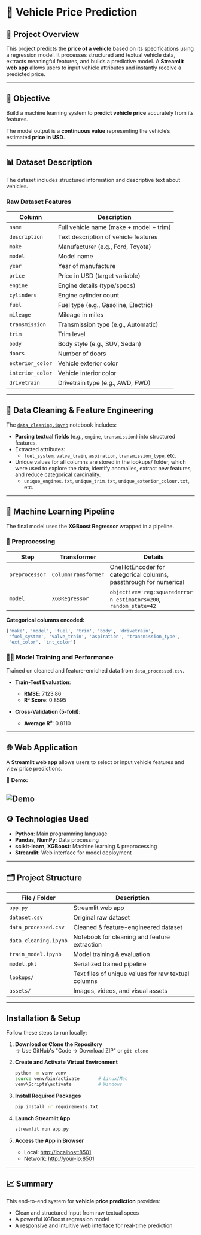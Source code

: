 # 🚗 Vehicle Price Prediction

## 📌 Project Overview

This project predicts the **price of a vehicle** based on its specifications using a regression model. It processes structured and textual vehicle data, extracts meaningful features, and builds a predictive model. A **Streamlit web app** allows users to input vehicle attributes and instantly receive a predicted price.

---

## 🎯 Objective

Build a machine learning system to **predict vehicle price** accurately from its features.

The model output is a **continuous value** representing the vehicle’s estimated **price in USD**.

---

## 📊 Dataset Description

The dataset includes structured information and descriptive text about vehicles.

### Raw Dataset Features

| Column           | Description                             |
| ---------------- | --------------------------------------- |
| `name`           | Full vehicle name (make + model + trim) |
| `description`    | Text description of vehicle features    |
| `make`           | Manufacturer (e.g., Ford, Toyota)       |
| `model`          | Model name                              |
| `year`           | Year of manufacture                     |
| `price`          | Price in USD (target variable)          |
| `engine`         | Engine details (type/specs)             |
| `cylinders`      | Engine cylinder count                   |
| `fuel`           | Fuel type (e.g., Gasoline, Electric)    |
| `mileage`        | Mileage in miles                        |
| `transmission`   | Transmission type (e.g., Automatic)     |
| `trim`           | Trim level                              |
| `body`           | Body style (e.g., SUV, Sedan)           |
| `doors`          | Number of doors                         |
| `exterior_color` | Vehicle exterior color                  |
| `interior_color` | Vehicle interior color                  |
| `drivetrain`     | Drivetrain type (e.g., AWD, FWD)        |

---

## 🧹 Data Cleaning & Feature Engineering

The [`data_cleaning.ipynb`](./data_cleaning.ipynb) notebook includes:

- **Parsing textual fields** (e.g., `engine`, `transmission`) into structured features.
- Extracted attributes:
  - `fuel_system`, `valve_train`, `aspiration`, `transmission_type`, etc.
- Unique values for all columns are stored in the lookups/ folder, which were used to explore the data, identify anomalies, extract new features, and reduce categorical cardinality.
  - `unique_engines.txt`, `unique_trim.txt`, `unique_exterior_colour.txt`, etc. 


---

## 🧠 Machine Learning Pipeline

The final model uses the **XGBoost Regressor** wrapped in a pipeline.

### 🔧 Preprocessing

| Step           | Transformer         | Details                                                               |
| -------------- | ------------------- | --------------------------------------------------------------------- |
| `preprocessor` | `ColumnTransformer` | OneHotEncoder for categorical columns, passthrough for numerical      |
| `model`        | `XGBRegressor`      | `objective='reg:squarederror'`, `n_estimators=200`, `random_state=42` |

**Categorical columns encoded:**

```python
['make', 'model', 'fuel', 'trim', 'body', 'drivetrain',
 'fuel_system', 'valve_train', 'aspiration', 'transmission_type',
 'ext_color', 'int_color']
```

### 🧚‍♀️ Model Training and Performance

Trained on cleaned and feature-enriched data from `data_processed.csv`.

- **Train-Test Evaluation**:

  - **RMSE**: 7123.86
  - **R² Score**: 0.8595

- **Cross-Validation (5-fold)**:

  - **Average R²**: 0.8110



---

## 🌐 Web Application

A **Streamlit web app** allows users to select or input vehicle features and view price predictions.

🎥 **Demo:** 

![Demo](assets/application.gif)
---

## ⚙️ Technologies Used

- **Python**: Main programming language
- **Pandas, NumPy**: Data processing
- **scikit-learn, XGBoost**: Machine learning & preprocessing
- **Streamlit**: Web interface for model deployment

---

## 🗂️ Project Structure

| File / Folder         | Description                                    |
| --------------------- | ---------------------------------------------- |
| `app.py`              | Streamlit web app                              |
| `dataset.csv`         | Original raw dataset                           |
| `data_processed.csv`  | Cleaned & feature-engineered dataset           |
| `data_cleaning.ipynb` | Notebook for cleaning and feature extraction   |
| `train_model.ipynb`   | Model training & evaluation                    |
| `model.pkl`           | Serialized trained pipeline                    |
| `lookups/`            | Text files of unique values for raw textual columns |
| `assets/`             | Images, videos, and visual assets              |

---

## Installation & Setup

Follow these steps to run locally:

1. **Download or Clone the Repository**\
   → Use GitHub's "Code → Download ZIP" or `git clone`

2. **Create and Activate Virtual Environment**

   ```bash
   python -m venv venv
   source venv/bin/activate       # Linux/Mac
   venv\Scripts\activate          # Windows
   ```

3. **Install Required Packages**

   ```bash
   pip install -r requirements.txt
   ```

4. **Launch Streamlit App**

   ```bash
   streamlit run app.py
   ```

5. **Access the App in Browser**

   - Local: [http://localhost:8501](http://localhost:8501)
   - Network: [http://your-ip:8501](http://your-ip:8501)

---

## 📈 Summary

This end-to-end system for **vehicle price prediction** provides:

- Clean and structured input from raw textual specs
- A powerful XGBoost regression model
- A responsive and intuitive web interface for real-time prediction

